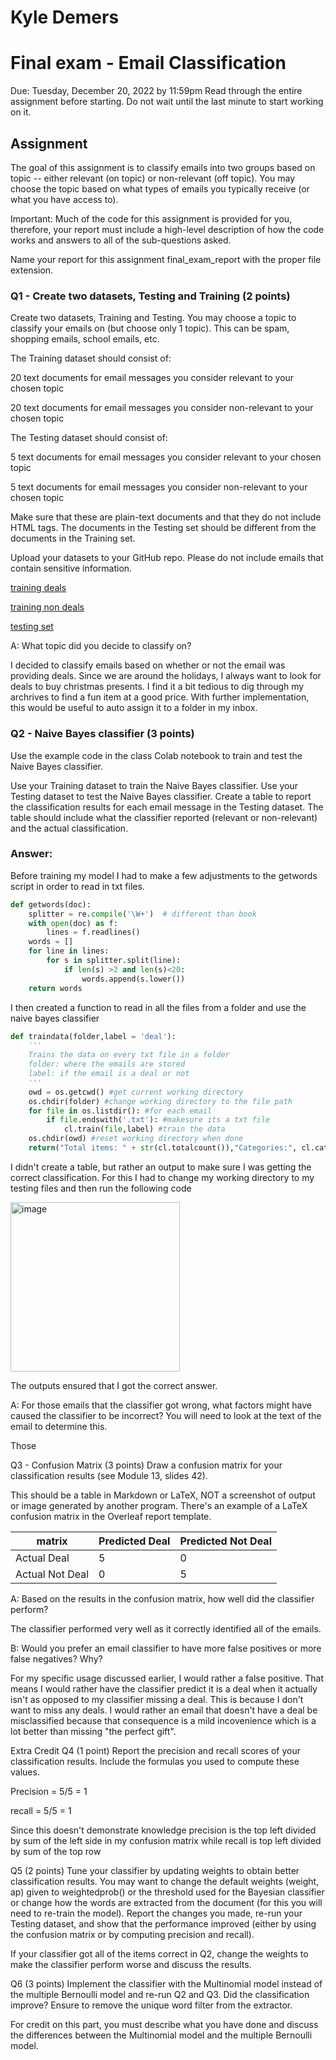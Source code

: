 # Kyle Demers
# Final exam - Email Classification
Due: Tuesday, December 20, 2022 by 11:59pm Read through the entire assignment before starting. Do not wait until the last minute to start working on it.

## Assignment
The goal of this assignment is to classify emails into two groups based on topic -- either relevant (on topic) or non-relevant (off topic). You may choose the topic based on what types of emails you typically receive (or what you have access to).

Important: Much of the code for this assignment is provided for you, therefore, your report must include a high-level description of how the code works and answers to all of the sub-questions asked.

Name your report for this assignment final_exam_report with the proper file extension.

### Q1 - Create two datasets, Testing and Training (2 points)
Create two datasets, Training and Testing. You may choose a topic to classify your emails on (but choose only 1 topic). This can be spam, shopping emails, school emails, etc.

The Training dataset should consist of:

20 text documents for email messages you consider relevant to your chosen topic

20 text documents for email messages you consider non-relevant to your chosen topic

The Testing dataset should consist of:

5 text documents for email messages you consider relevant to your chosen topic

5 text documents for email messages you consider non-relevant to your chosen topic

Make sure that these are plain-text documents and that they do not include HTML tags. The documents in the Testing set should be different from the documents in the Training set.

Upload your datasets to your GitHub repo. Please do not include emails that contain sensitive information.

[training deals](https://github.com/Kyle-Demers08/Data440/tree/main/HW9/Deals)

[training non deals](https://github.com/Kyle-Demers08/Data440/tree/main/HW9/non_deals)

[testing set](https://github.com/Kyle-Demers08/Data440/tree/main/HW9/testingset)

A: What topic did you decide to classify on?

I decided to classify emails based on whether or not the email was providing deals. Since we are around the holidays, I always want to look for deals to buy christmas presents. I find it a bit tedious to dig through my archrives to find a fun item at a good price. With further implementation, this would be useful to auto assign it to a folder in my inbox.

### Q2 - Naive Bayes classifier (3 points)
Use the example code in the class Colab notebook to train and test the Naive Bayes classifier.

Use your Training dataset to train the Naive Bayes classifier.
Use your Testing dataset to test the Naive Bayes classifier.
Create a table to report the classification results for each email message in the Testing dataset. The table should include what the classifier reported (relevant or non-relevant) and the actual classification.

### Answer:

Before training my model I had to make a few adjustments to the getwords script in order to read in txt files.

```python
def getwords(doc):
    splitter = re.compile('\W+')  # different than book
    with open(doc) as f:
        lines = f.readlines()
    words = []
    for line in lines: 
        for s in splitter.split(line):
            if len(s) >2 and len(s)<20:
                words.append(s.lower())
    return words
```

I then created a function to read in all the files from a folder and use the naive bayes classifier

```python
def traindata(folder,label = 'deal'):
    '''
    Trains the data on every txt file in a folder
    folder: where the emails are stored
    label: if the email is a deal or not
    '''
    owd = os.getcwd() #get current working directory
    os.chdir(folder) #change working directory to the file path
    for file in os.listdir(): #for each email
        if file.endswith('.txt'): #makesure its a txt file
            cl.train(file,label) #train the data
    os.chdir(owd) #reset working directory when done
    return("Total items: " + str(cl.totalcount()),"Categories:", cl.categories(),'number of ' + label + ' : ' + str(cl.catcount(label)))
```

I didn't create a table, but rather an output to make sure I was getting the correct classification. For this I had to change my working directory to my testing files and then run the following code

<img width="271" alt="image" src="https://user-images.githubusercontent.com/112887807/208540794-65c25c14-e68e-4ef1-8fab-ea1fabc9fc27.png">

The outputs ensured that I got the correct answer. 

A: For those emails that the classifier got wrong, what factors might have caused the classifier to be incorrect? You will need to look at the text of the email to determine this.

Those 

Q3 - Confusion Matrix (3 points)
Draw a confusion matrix for your classification results (see Module 13, slides 42).

This should be a table in Markdown or LaTeX, NOT a screenshot of output or image generated by another program. There's an example of a LaTeX confusion matrix in the Overleaf report template.

| matrix | Predicted Deal | Predicted Not Deal|
|--------|----------------|-------------------|
|Actual Deal| 5 | 0 |
|Actual Not Deal| 0 | 5|

A: Based on the results in the confusion matrix, how well did the classifier perform?

The classifier performed very well as it correctly identified all of the emails. 

B: Would you prefer an email classifier to have more false positives or more false negatives? Why?

For my specific usage discussed earlier, I would rather a false positive. That means I would rather have the classifier predict it is a deal when it actually isn't as opposed to my classifier missing a deal. This is because I don't want to miss any deals. I would rather an email that doesn't have a deal be misclassified because that consequence is a mild incovenience which is a lot better than missing "the perfect gift". 

Extra Credit
Q4 (1 point)
Report the precision and recall scores of your classification results. Include the formulas you used to compute these values.

Precision = 5/5 = 1

recall = 5/5 = 1

Since this doesn't demonstrate knowledge precision is the top left divided by sum of the left side in my confusion matrix while recall is top left divided by sum of the top row

Q5 (2 points)
Tune your classifier by updating weights to obtain better classification results. You may want to change the default weights (weight, ap) given to weightedprob() or the threshold used for the Bayesian classifier or change how the words are extracted from the document (for this you will need to re-train the model). Report the changes you made, re-run your Testing dataset, and show that the performance improved (either by using the confusion matrix or by computing precision and recall).

If your classifier got all of the items correct in Q2, change the weights to make the classifier perform worse and discuss the results.

Q6 (3 points)
Implement the classifier with the Multinomial model instead of the multiple Bernoulli model and re-run Q2 and Q3. Did the classification improve? Ensure to remove the unique word filter from the extractor.

For credit on this part, you must describe what you have done and discuss the differences between the Multinomial model and the multiple Bernoulli model.

